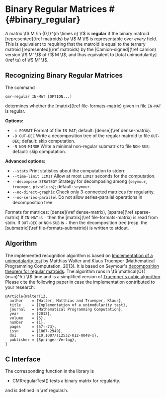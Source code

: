 # Binary Regular Matrices # {#binary_regular}

A matrix \f$ M \in \{0,1\}^{m \times n} \f$ is **regular** if the binary matroid [represented](\ref matroids) by \f$ M \f$ is representable over *every* field.
This is equivalent to requiring that the matroid is equal to the ternary matroid [represented](\ref matroids) by the [Camion-signed](\ref camion) version \f$ M' \f$ of \f$ M \f$, and thus equivalent to [total unimodularity](\ref tu) of \f$ M' \f$.


## Recognizing Binary Regular Matrices ##

The command

    cmr-regular IN-MAT [OPTION...]

determines whether the [matrix](\ref file-formats-matrix) given in file `IN-MAT` is regular.

**Options:**
  - `-i FORMAT`    Format of file `IN-MAT`; default: [dense](\ref dense-matrix).
  - `-D OUT-DEC`   Write a decomposition tree of the regular matroid to file `OUT-DEC`; default: skip computation.
  - `-N NON-MINOR` Write a minimal non-regular submatrix to file `NON-SUB`; default: skip computation.

**Advanced options:**
  - `--stats`              Print statistics about the computation to stderr.
  - `--time-limit LIMIT`   Allow at most `LIMIT` seconds for the computation.
  - `--decompose STRATEGY` Strategy for decomposing among {`seymour`, `truemper`, `pivotless`}; default: `seymour`.
  - `--no-direct-graphic`  Check only 3-connected matrices for regularity.
  - `--no-series-parallel` Do not allow series-parallel operations in decomposition tree.

Formats for matrices: [dense](\ref dense-matrix), [sparse](\ref sparse-matrix)
If `IN-MAT` is `-` then the [matrix](\ref file-formats-matrix) is read from stdin.
If `OUT-DEC` or `NON-SUB` is `-` then the decomposition tree (resp. the [submatrix](\ref file-formats-submatrix)) is written to stdout.

## Algorithm ##

The implemented recognition algorithm is based on [Implementation of a unimodularity test](https://doi.org/10.1007/s12532-012-0048-x) by Matthias Walter and Klaus Truemper (Mathematical Programming Computation, 2013).
It is based on Seymour's [decomposition theorem for regular matroids](https://doi.org/10.1016/0095-8956(80)90075-1).
The algorithm runs in \f$ \mathcal{O}( (m+n)^5 ) \f$ time and is a simplified version of [Truemper's cubic algorithm](https://doi.org/10.1016/0095-8956(90)90030-4).
Please cite the following paper in case the implementation contributed to your research:

    @Article{WalterT13,
      author    = {Walter, Matthias and Truemper, Klaus},
      title     = {Implementation of a unimodularity test},
      journal   = {Mathematical Programming Computation},
      year      = {2013},
      volume    = {5},
      number    = {1},
      pages     = {57--73},
      issn      = {1867-2949},
      doi       = {10.1007/s12532-012-0048-x},
      publisher = {Springer-Verlag},
    }

## C Interface ##

The corresponding function in the library is

  - CMRregularTest() tests a binary matrix for regularity.

and is defined in \ref regular.h.
